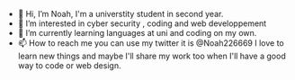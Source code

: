 - 👋 Hi, I’m Noah, I'm a universtity student in second year.
- 👀 I’m interested in cyber security , coding and web developpement 
- 🌱 I’m currently learning  languages at uni and coding on my own.
- 📫 How to reach me you can use my twitter it is @Noah226669
I love to learn new things and maybe I'll share my work too when I'll have a good way to code or web design.

<!---
noahah2269/noahah2269 is a ✨ special ✨ repository because its `README.md` (this file) appears on your GitHub profile.
You can click the Preview link to take a look at your changes.
--->
